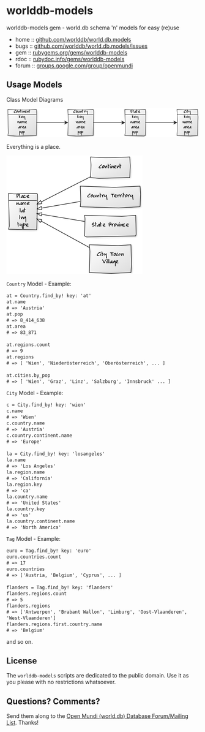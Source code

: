 # worlddb-models

worlddb-models gem - world.db schema 'n' models for easy (re)use

* home  :: [github.com/worlddb/world.db.models](https://github.com/worlddb/world.db.models)
* bugs  :: [github.com/worlddb/world.db.models/issues](https://github.com/worlddb/world.db.models/issues)
* gem   :: [rubygems.org/gems/worlddb-models](https://rubygems.org/gems/worlddb-models)
* rdoc  :: [rubydoc.info/gems/worlddb-models](http://rubydoc.info/gems/worlddb-models)
* forum :: [groups.google.com/group/openmundi](https://groups.google.com/group/openmundi)


## Usage Models

Class Model Diagrams

![](worlddb-models.png)

Everything is a place.

![](worlddb-models-place.png)


`Country` Model - Example:

    at = Country.find_by! key: 'at'
    at.name
    # => 'Austria'
    at.pop
    # => 8_414_638
    at.area
    # => 83_871
    
    at.regions.count
    # => 9
    at.regions
    # => [ 'Wien', 'Niederösterreich', 'Oberösterreich', ... ]

    at.cities.by_pop
    # => [ 'Wien', 'Graz', 'Linz', 'Salzburg', 'Innsbruck' ... ]


`City` Model - Example:

    c = City.find_by! key: 'wien'
    c.name
    # => 'Wien'
    c.country.name
    # => 'Austria'
    c.country.continent.name
    # => 'Europe'

    la = City.find_by! key: 'losangeles'
    la.name
    # => 'Los Angeles'
    la.region.name
    # => 'California'
    la.region.key
    # => 'ca'
    la.country.name
    # => 'United States'
    la.country.key
    # => 'us'
    la.country.continent.name
    # => 'North America'


`Tag` Model - Example:

    euro = Tag.find_by! key: 'euro'
    euro.countries.count
    # => 17
    euro.countries
    # => ['Austria, 'Belgium', 'Cyprus', ... ]
    
    flanders = Tag.find_by! key: 'flanders'
    flanders.regions.count
    # => 5
    flanders.regions
    # => ['Antwerpen', 'Brabant Wallon', 'Limburg', 'Oost-Vlaanderen', 'West-Vlaanderen']
    flanders.regions.first.country.name
    # => 'Belgium'

and so on.


## License

The `worlddb-models` scripts are dedicated to the public domain.
Use it as you please with no restrictions whatsoever.

## Questions? Comments?

Send them along to the [Open Mundi (world.db) Database Forum/Mailing List](http://groups.google.com/group/openmundi).
Thanks!

